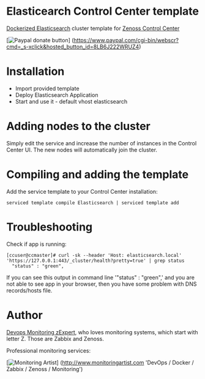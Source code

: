 Elasticearch Control Center template
=====================================

[Dockerized Elasticsearch](http://www.elastic.co) cluster
template for [Zenoss Control Center](http://controlcenter.io/)

[![Paypal donate button](http://jangaraj.com/img/github-donate-button02.png)]
(https://www.paypal.com/cgi-bin/webscr?cmd=_s-xclick&hosted_button_id=8LB6J222WRUZ4)

Installation
============

- Import provided template
- Deploy Elasticsearch Application
- Start and use it - default vhost elasticsearch


Adding nodes to the cluster
===========================

Simply edit the service and increase the number of instances in the Control
Center UI. The new nodes will automatically join the cluster.

Compiling and adding the template
=================================

Add the service template to your Control Center installation:

```
serviced template compile Elasticsearch | serviced template add
```

Troubleshooting
===============

Check if app is running:

```
[ccuser@ccmaster]# curl -sk --header 'Host: elasticsearch.local' 'https://127.0.0.1:443/_cluster/health?pretty=true' | grep status
  "status" : "green",
```

If you can see this output in command line '"status" : "green",' and you are not able to see app in your browser, then you have some problem with DNS records/hosts file.

Author
======

[Devops Monitoring zExpert](http://www.jangaraj.com 'DevOps / Docker / Zabbix / Zenoss / Monitoring'), who loves monitoring 
systems, which start with letter Z. Those are Zabbix and Zenoss.

Professional monitoring services:

[![Monitoring Artist](http://monitoringartist.com/img/github-monitoring-artist-logo.jpg)]
(http://www.monitoringartist.com 'DevOps / Docker / Zabbix / Zenoss / Monitoring')

